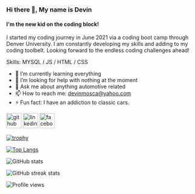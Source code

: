 ### Hi there 👋, My name is Devin
#### I'm the new kid on the coding block!
I started my coding journey in June 2021 via a coding boot camp through Denver University. I am constantly developing my skills and adding to my coding toolbelt. Looking forward to the endless coding challenges ahead!

Skills: MYSQL / JS / HTML / CSS

- 🌱 I’m currently learning everything  
- 🤔 I’m looking for help with nothing at the moment 
- 💬 Ask me about anything automotive related 
- 📫 How to reach me: devinmosca@yahoo.com 
- ⚡ Fun fact: I have an addiction to classic cars. 


[<img src='https://cdn.jsdelivr.net/npm/simple-icons@3.0.1/icons/github.svg' alt='github' height='40'>](https://github.com/Dmosca2021)  [<img src='https://cdn.jsdelivr.net/npm/simple-icons@3.0.1/icons/linkedin.svg' alt='linkedin' height='40'>](https://www.linkedin.com/in/devin-mosca/)  [<img src='https://cdn.jsdelivr.net/npm/simple-icons@3.0.1/icons/facebook.svg' alt='facebook' height='40'>](https://www.facebook.com/devin.mosca)  

[![trophy](https://github-profile-trophy.vercel.app/?username=Dmosca2021&theme=darcula)](https://github.com/ryo-ma/github-profile-trophy)

[![Top Langs](https://github-readme-stats.vercel.app/api/top-langs/?username=Dmosca2021&theme=darcula)](https://github.com/anuraghazra/github-readme-stats)

![GitHub stats](https://github-readme-stats.vercel.app/api?username=Dmosca2021&show_icons=true&theme=darcula)  

<!-- ![GitHub Activity Graph](https://activity-graph.herokuapp.com/graph?username=Dmosca2021&theme=darcula)   -->

![GitHub streak stats](https://github-readme-streak-stats.herokuapp.com/?user=Dmosca2021&theme=darcula)  

![Profile views](https://gpvc.arturio.dev/Dmosca2021)  